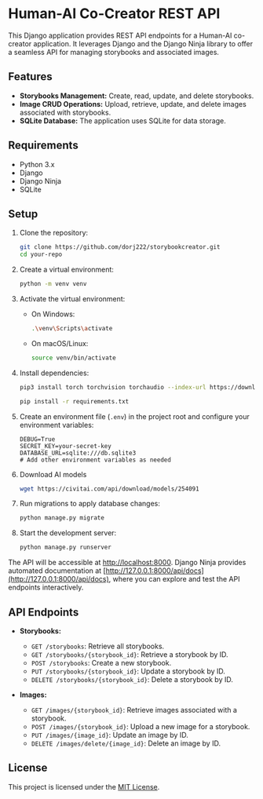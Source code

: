 # Human-AI Co-Creator REST API

This Django application provides REST API endpoints for a Human-AI co-creator application. It leverages Django and the Django Ninja library to offer a seamless API for managing storybooks and associated images.

## Features

- **Storybooks Management:** Create, read, update, and delete storybooks.
- **Image CRUD Operations:** Upload, retrieve, update, and delete images associated with storybooks.
- **SQLite Database:** The application uses SQLite for data storage.

## Requirements

- Python 3.x
- Django
- Django Ninja
- SQLite

## Setup

1. Clone the repository:

    ```bash
    git clone https://github.com/dorj222/storybookcreator.git
    cd your-repo
    ```

2. Create a virtual environment:

    ```bash
    python -m venv venv
    ```

3. Activate the virtual environment:

    - On Windows:

        ```bash
        .\venv\Scripts\activate
        ```

    - On macOS/Linux:

        ```bash
        source venv/bin/activate
        ```

4. Install dependencies:

    ```bash
    pip3 install torch torchvision torchaudio --index-url https://download.pytorch.org/whl/cu118
    ```

    ```bash
    pip install -r requirements.txt
    ```
5. Create an environment file (`.env`) in the project root and configure your environment variables:

    ```env
    DEBUG=True
    SECRET_KEY=your-secret-key
    DATABASE_URL=sqlite:///db.sqlite3
    # Add other environment variables as needed
    ```

6. Download AI models
    ```bash
    wget https://civitai.com/api/download/models/254091
    ```

7. Run migrations to apply database changes:

    ```bash
    python manage.py migrate
    ```

8. Start the development server:

    ```bash
    python manage.py runserver
    ```

The API will be accessible at [http://localhost:8000](http://localhost:8000).
Django Ninja provides automated documentation at [http://127.0.0.1:8000/api/docs](http://127.0.0.1:8000/api/docs), where you can explore and test the API endpoints interactively.

## API Endpoints

- **Storybooks:**
  - `GET /storybooks`: Retrieve all storybooks.
  - `GET /storybooks/{storybook_id}`: Retrieve a storybook by ID.
  - `POST /storybooks`: Create a new storybook.
  - `PUT /storybooks/{storybook_id}`: Update a storybook by ID.
  - `DELETE /storybooks/{storybook_id}`: Delete a storybook by ID.

- **Images:**
  - `GET /images/{storybook_id}`: Retrieve images associated with a storybook.
  - `POST /images/{storybook_id}`: Upload a new image for a storybook.
  - `PUT /images/{image_id}`: Update an image by ID.
  - `DELETE /images/delete/{image_id}`: Delete an image by ID.

## License

This project is licensed under the [MIT License](LICENSE).
